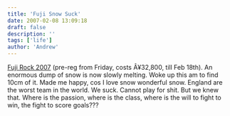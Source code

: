 ```yaml
---
title: 'Fuji Snow Suck'
date: 2007-02-08 13:09:18
draft: false
description: ''
tags: ['life']
author: 'Andrew'
---
```


[Fuji Rock 2007](http://www.smash-uk.com/frf07/) (pre-reg from Friday, costs Â¥32,800, till Feb 18th). An enormous dump of snow is now slowly melting. Woke up this am to find 10cm of it. Made me happy, cos I love snow wonderful snow. England are the worst team in the world. We suck. Cannot play for shit. But we knew that. Where is the passion, where is the class, where is the will to fight to win, the fight to score goals???
